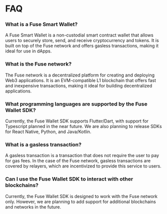 # FAQ

### What is a Fuse Smart Wallet?

A Fuse Smart Wallet is a non-custodial smart contract wallet that allows users to securely store, send, and receive cryptocurrency and tokens. It is built on top of the Fuse network and offers gasless transactions, making it ideal for use in dApps.

### What is the Fuse network?

The Fuse network is a decentralized platform for creating and deploying Web3 applications. It is an EVM-compatible L1 blockchain that offers fast and inexpensive transactions, making it ideal for building decentralized applications.

### What programming languages are supported by the Fuse Wallet SDK?

Currently, the Fuse Wallet SDK supports Flutter/Dart, with support for Typescript planned in the near future. We are also planning to release SDKs for React Native, Python, and Java/Kotlin.

### What is a gasless transaction?

A gasless transaction is a transaction that does not require the user to pay for gas fees. In the case of the Fuse network, gasless transactions are covered by relayers, which are incentivized to provide this service to users.

### Can I use the Fuse Wallet SDK to interact with other blockchains?

Currently, the Fuse Wallet SDK is designed to work with the Fuse network only. However, we are planning to add support for additional blockchains and networks in the future.
